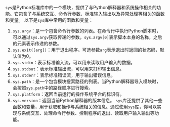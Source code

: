 `sys`是Python标准库中的一个模块，提供了与Python解释器和系统操作相关的功能。它包含了与系统交互、命令行参数、标准输入输出以及异常处理等相关的函数和变量。
以下是`sys`库中常用的函数和变量：
1. `sys.argv`：是一个包含命令行参数的列表。在命令行中执行Python脚本时，可以通过`sys.argv`获取传递的参数。`sys.argv[0]`表示脚本本身的名称，之后的元素表示传递的参数。
2. `sys.exit([arg])`：用于退出程序。可选参数`arg`表示退出时返回的状态码，默认值为0。
3. `sys.stdin`：表示标准输入流，可以用来读取用户输入的数据。
4. `sys.stdout`：表示标准输出流，可以用来打印输出信息。
5. `sys.stderr`：表示标准错误流，用于输出错误信息。
6. `sys.path`：是一个包含模块搜索路径的列表。当Python解释器导入模块时，会按照`sys.path`中的路径顺序进行搜索。
7. `sys.platform`：返回当前运行的操作系统平台的标识符。
8. `sys.version`：返回当前Python解释器的版本信息。
`sys`库还提供了其他一些函数和变量，用于获取和操作与系统相关的信息。通过使用`sys`库，你可以实现与系统交互、处理命令行参数、控制程序的退出、读取用户输入输出等功能。
